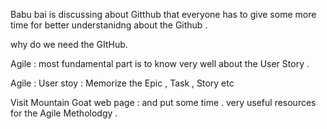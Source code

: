 Babu bai is discussing about Gitthub that everyone has to give some more time for better understanidng about the Github .

why do we need the GItHub.

Agile : most fundamental part is to know very well about the User Story . 

Agile : User stoy : Memorize the Epic , Task , Story etc

Visit Mountain Goat web page : and put some time . very useful resources for the Agile Metholodgy . 

